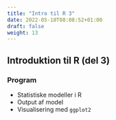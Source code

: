 ```yaml
---
title: "Intro til R 3"
date: 2022-05-10T08:08:52+01:00
draft: false
weight: 13
---
```


## Introduktion til R (del 3)

### Program
- Statistiske modeller i R
- Output af model
- Visualisering med `ggplot2`